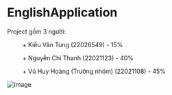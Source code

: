 # EnglishApplication

Project gồm $3$ người:

$\qquad$ + Kiều Văn Tùng $(22026549)$ - 15\%

$\qquad$ + Nguyễn Chí Thanh $(22021123)$ - 40\%

$\qquad$ + Vũ Huy Hoàng (Trưởng nhóm) $(22021108)$ - 45\%

![image](https://github.com/SliferSkyd/EnglishApplication/assets/111177346/b49a061d-a6cc-439c-94ec-20d8b938ea90)
